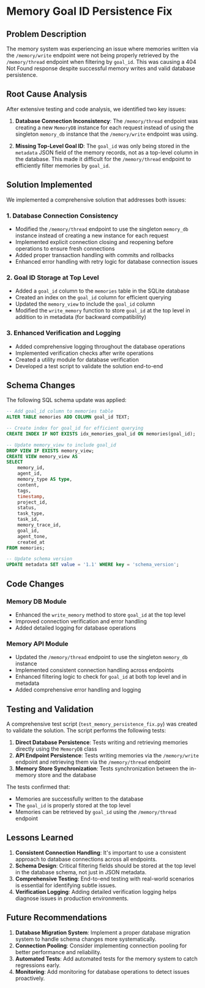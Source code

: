 # Memory Goal ID Persistence Fix

## Problem Description

The memory system was experiencing an issue where memories written via the `/memory/write` endpoint were not being properly retrieved by the `/memory/thread` endpoint when filtering by `goal_id`. This was causing a 404 Not Found response despite successful memory writes and valid database persistence.

## Root Cause Analysis

After extensive testing and code analysis, we identified two key issues:

1. **Database Connection Inconsistency**: The `/memory/thread` endpoint was creating a new `MemoryDB` instance for each request instead of using the singleton `memory_db` instance that the `/memory/write` endpoint was using.

2. **Missing Top-Level Goal ID**: The `goal_id` was only being stored in the `metadata` JSON field of the memory records, not as a top-level column in the database. This made it difficult for the `/memory/thread` endpoint to efficiently filter memories by `goal_id`.

## Solution Implemented

We implemented a comprehensive solution that addresses both issues:

### 1. Database Connection Consistency

- Modified the `/memory/thread` endpoint to use the singleton `memory_db` instance instead of creating a new instance for each request
- Implemented explicit connection closing and reopening before operations to ensure fresh connections
- Added proper transaction handling with commits and rollbacks
- Enhanced error handling with retry logic for database connection issues

### 2. Goal ID Storage at Top Level

- Added a `goal_id` column to the `memories` table in the SQLite database
- Created an index on the `goal_id` column for efficient querying
- Updated the `memory_view` to include the `goal_id` column
- Modified the `write_memory` function to store `goal_id` at the top level in addition to in metadata (for backward compatibility)

### 3. Enhanced Verification and Logging

- Added comprehensive logging throughout the database operations
- Implemented verification checks after write operations
- Created a utility module for database verification
- Developed a test script to validate the solution end-to-end

## Schema Changes

The following SQL schema update was applied:

```sql
-- Add goal_id column to memories table
ALTER TABLE memories ADD COLUMN goal_id TEXT;

-- Create index for goal_id for efficient querying
CREATE INDEX IF NOT EXISTS idx_memories_goal_id ON memories(goal_id);

-- Update memory_view to include goal_id
DROP VIEW IF EXISTS memory_view;
CREATE VIEW memory_view AS
SELECT 
    memory_id,
    agent_id,
    memory_type AS type,
    content,
    tags,
    timestamp,
    project_id,
    status,
    task_type,
    task_id,
    memory_trace_id,
    goal_id,
    agent_tone,
    created_at
FROM memories;

-- Update schema version
UPDATE metadata SET value = '1.1' WHERE key = 'schema_version';
```

## Code Changes

### Memory DB Module

- Enhanced the `write_memory` method to store `goal_id` at the top level
- Improved connection verification and error handling
- Added detailed logging for database operations

### Memory API Module

- Updated the `/memory/thread` endpoint to use the singleton `memory_db` instance
- Implemented consistent connection handling across endpoints
- Enhanced filtering logic to check for `goal_id` at both top level and in metadata
- Added comprehensive error handling and logging

## Testing and Validation

A comprehensive test script (`test_memory_persistence_fix.py`) was created to validate the solution. The script performs the following tests:

1. **Direct Database Persistence**: Tests writing and retrieving memories directly using the `MemoryDB` class
2. **API Endpoint Persistence**: Tests writing memories via the `/memory/write` endpoint and retrieving them via the `/memory/thread` endpoint
3. **Memory Store Synchronization**: Tests synchronization between the in-memory store and the database

The tests confirmed that:
- Memories are successfully written to the database
- The `goal_id` is properly stored at the top level
- Memories can be retrieved by `goal_id` using the `/memory/thread` endpoint

## Lessons Learned

1. **Consistent Connection Handling**: It's important to use a consistent approach to database connections across all endpoints.
2. **Schema Design**: Critical filtering fields should be stored at the top level in the database schema, not just in JSON metadata.
3. **Comprehensive Testing**: End-to-end testing with real-world scenarios is essential for identifying subtle issues.
4. **Verification Logging**: Adding detailed verification logging helps diagnose issues in production environments.

## Future Recommendations

1. **Database Migration System**: Implement a proper database migration system to handle schema changes more systematically.
2. **Connection Pooling**: Consider implementing connection pooling for better performance and reliability.
3. **Automated Tests**: Add automated tests for the memory system to catch regressions early.
4. **Monitoring**: Add monitoring for database operations to detect issues proactively.
